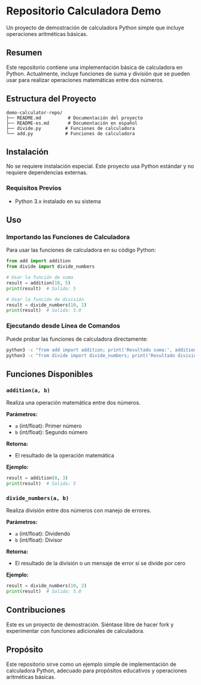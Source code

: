 # Repositorio Calculadora Demo

Un proyecto de demostración de calculadora Python simple que incluye operaciones aritméticas básicas.

## Resumen

Este repositorio contiene una implementación básica de calculadora en Python. Actualmente, incluye funciones de suma y división que se pueden usar para realizar operaciones matemáticas entre dos números.

## Estructura del Proyecto

```
demo-calculator-repo/
├── README.md          # Documentación del proyecto
├── README-es.md       # Documentación en español
├── divide.py         # Funciones de calculadora
└── add.py            # Funciones de calculadora
```

## Instalación

No se requiere instalación especial. Este proyecto usa Python estándar y no requiere dependencias externas.

### Requisitos Previos

- Python 3.x instalado en su sistema

## Uso

### Importando las Funciones de Calculadora

Para usar las funciones de calculadora en su código Python:

```python
from add import addition
from divide import divide_numbers

# Usar la función de suma
result = addition(10, 5)
print(result)  # Salida: 5

# Usar la función de división
result = divide_numbers(10, 2)
print(result)  # Salida: 5.0
```

### Ejecutando desde Línea de Comandos

Puede probar las funciones de calculadora directamente:

```bash
python3 -c "from add import addition; print('Resultado suma:', addition(10, 3))"
python3 -c "from divide import divide_numbers; print('Resultado división:', divide_numbers(10, 2))"
```

## Funciones Disponibles

### `addition(a, b)`

Realiza una operación matemática entre dos números.

**Parámetros:**
- `a` (int/float): Primer número
- `b` (int/float): Segundo número

**Retorna:**
- El resultado de la operación matemática

**Ejemplo:**
```python
result = addition(8, 3)
print(result)  # Salida: 5
```

### `divide_numbers(a, b)`

Realiza división entre dos números con manejo de errores.

**Parámetros:**
- `a` (int/float): Dividendo
- `b` (int/float): Divisor

**Retorna:**
- El resultado de la división o un mensaje de error si se divide por cero

**Ejemplo:**
```python
result = divide_numbers(10, 2)
print(result)  # Salida: 5.0
```

## Contribuciones

Este es un proyecto de demostración. Siéntase libre de hacer fork y experimentar con funciones adicionales de calculadora.

## Propósito

Este repositorio sirve como un ejemplo simple de implementación de calculadora Python, adecuado para propósitos educativos y operaciones aritméticas básicas.
